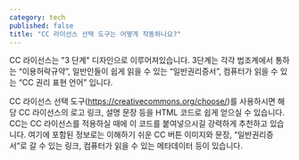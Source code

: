 ```yaml
---
category: tech
published: false
title: "CC 라이선스 선택 도구는 어떻게 작동하나요?"
---
```


CC 라이선스는 "3 단계" 디자인으로 이루어져있습니다. 3단계는 각각 법조계에서 통하는 “이용허락규약”, 일반인들이 쉽게 읽을 수 있는 “일반권리증서”, 컴퓨터가 읽을 수 있는 “CC 권리 표현 언어” 입니다.

CC 라이선스 선택 도구(https://creativecommons.org/choose/)를 사용하시면 해당 CC 라이선스의 로고 링크, 설명 문장 등을 HTML 코드로 쉽게 얻으실 수 있습니다. CC는 CC 라이선스를 적용하실 때에 이 코드를 붙여넣으시길 강력하게 추천하고 있습니다. 여기에 포함된 정보로는 이해하기 쉬운 CC 버튼 이미지와 문장, “일반권리증서”로 갈 수 있는 링크, 컴퓨터가 읽을 수 있는 메타데이터 등이 있습니다.

